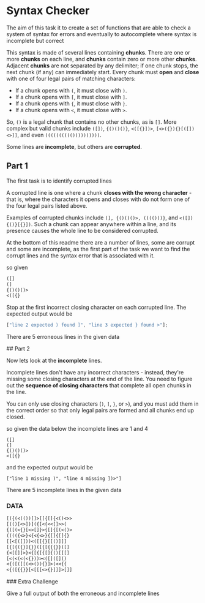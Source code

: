 # Syntax Checker

The aim of this task it to create a set of functions that are able to check a system of syntax for errors and eventually to autocomplete where syntax is incomplete but correct

This syntax is made of several lines containing **chunks**. There are one or more **chunks** on each line, and **chunks** contain zero or more other **chunks**. Adjacent **chunks** are not separated by any delimiter; if one chunk stops, the next chunk (if any) can immediately start. Every chunk must **open** and **close** with one of four legal pairs of matching characters:

- If a chunk opens with `(`, it must close with `)`.
- If a chunk opens with `[`, it must close with `]`.
- If a chunk opens with `{`, it must close with `}`.
- If a chunk opens with `<`, it must close with `>`.

So, `()` is a legal chunk that contains no other chunks, as is `[]`. More complex but valid chunks include `([])`, `{()()()}`, `<([{}])>`, `[<>({}){}[([])<>]]`, and even `(((((((((())))))))))`.

Some lines are **incomplete**, but others are **corrupted**.

## Part 1

The first task is to identify corrupted lines

A corrupted line is one where a chunk **closes with the wrong character** - that is, where the characters it opens and closes with do not form one of the four legal pairs listed above.

Examples of corrupted chunks include `(], {()()()>, (((()))}`, and `<([]){()}[{}])`. Such a chunk can appear anywhere within a line, and its presence causes the whole line to be considered corrupted.

At the bottom of this readme there are a number of lines, some are corrupt and some are incomplete, as the first part of the task we want to find the corrupt lines and the syntax error that is associated with it.

so given

```txt
([]
(]
{()()()>
<([{}
```

Stop at the first incorrect closing character on each corrupted line.
The expected output would be

```js
["line 2 expected ) found ]", "line 3 expected } found >"];
```

There are 5 erroneous lines in the given data

## Part 2

Now lets look at the **incomplete** lines.

Incomplete lines don't have any incorrect characters - instead, they're missing some closing characters at the end of the line. You need to figure out the **sequence of closing characters** that complete all open chunks in the line.

You can only use closing characters (`)`, `]`, `}`, or `>`), and you must add them in the correct order so that only legal pairs are formed and all chunks end up closed.

so given the data below the incomplete lines are 1 and 4

```
([]
(]
{()()()>
<([{}
```

and the expected output would be

`["line 1 missing )", "line 4 missing ])>"]`

There are 5 incomplete lines in the given data

### DATA

```txt
[({(<(())[]>[[{[]{<()<>>
[(()[<>])]({[<{<<[]>>(
{([(<{}[<>[]}>{[]{[(<()>
(((({<>}<{<{<>}{[]{[]{}
[[<[([]))<([[{}[[()]]]
[{[{({}]{}}([{[{{{}}([]
{<[[]]>}<{[{[{[]{()[[[]
[<(<(<(<{}))><([]([]()
<{([([[(<>()){}]>(<<{{
<{([{{}}[<[[[<>{}]]]>[]]
```

### Extra Challenge

Give a full output of both the erroneous and incomplete lines
